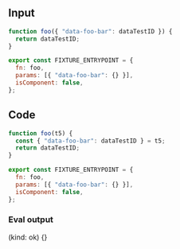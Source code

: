 
## Input

```javascript
function foo({ "data-foo-bar": dataTestID }) {
  return dataTestID;
}

export const FIXTURE_ENTRYPOINT = {
  fn: foo,
  params: [{ "data-foo-bar": {} }],
  isComponent: false,
};

```

## Code

```javascript
function foo(t5) {
  const { "data-foo-bar": dataTestID } = t5;
  return dataTestID;
}

export const FIXTURE_ENTRYPOINT = {
  fn: foo,
  params: [{ "data-foo-bar": {} }],
  isComponent: false,
};

```
      
### Eval output
(kind: ok) {}